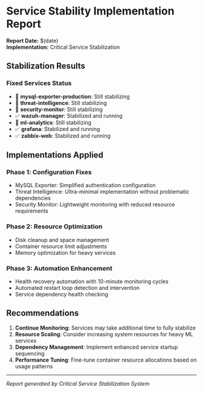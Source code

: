 # Service Stability Implementation Report

**Report Date:** $(date)  
**Implementation:** Critical Service Stabilization

## Stabilization Results

### Fixed Services Status
- 🔄 **mysql-exporter-production**: Still stabilizing
- 🔄 **threat-intelligence**: Still stabilizing
- 🔄 **security-monitor**: Still stabilizing
- ✅ **wazuh-manager**: Stabilized and running
- 🔄 **ml-analytics**: Still stabilizing
- ✅ **grafana**: Stabilized and running
- ✅ **zabbix-web**: Stabilized and running

## Implementations Applied

### Phase 1: Configuration Fixes
- MySQL Exporter: Simplified authentication configuration
- Threat Intelligence: Ultra-minimal implementation without problematic dependencies
- Security Monitor: Lightweight monitoring with reduced resource requirements

### Phase 2: Resource Optimization
- Disk cleanup and space management
- Container resource limit adjustments
- Memory optimization for heavy services

### Phase 3: Automation Enhancement
- Health recovery automation with 10-minute monitoring cycles
- Automated restart loop detection and intervention
- Service dependency health checking

## Recommendations

1. **Continue Monitoring**: Services may take additional time to fully stabilize
2. **Resource Scaling**: Consider increasing system resources for heavy ML services
3. **Dependency Management**: Implement enhanced service startup sequencing
4. **Performance Tuning**: Fine-tune container resource allocations based on usage patterns

---
*Report generated by Critical Service Stabilization System*
